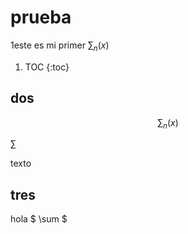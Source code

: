 
# prueba

1este es mi primer $\sum_n (x)$

1. TOC
{:toc}

## dos

$$
\sum_n (x)
$$

$\sum$

texto

## tres
hola $ \sum $
